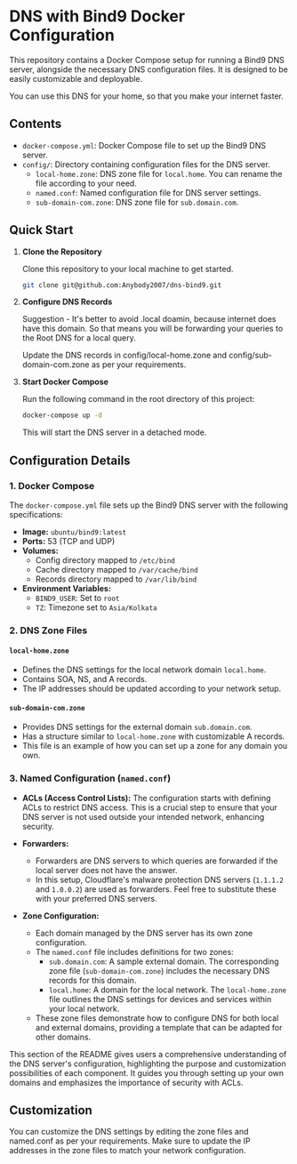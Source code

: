 # DNS with Bind9 Docker Configuration

This repository contains a Docker Compose setup for running a Bind9 DNS server, alongside the necessary DNS configuration files. It is designed to be easily customizable and deployable.

You can use this DNS for your home, so that you make your internet faster.

## Contents

- `docker-compose.yml`: Docker Compose file to set up the Bind9 DNS server.
- `config/`: Directory containing configuration files for the DNS server.
  - `local-home.zone`: DNS zone file for `local.home`. You can rename the file according to your need.
  - `named.conf`: Named configuration file for DNS server settings.
  - `sub-domain-com.zone`: DNS zone file for `sub.domain.com`.

## Quick Start

1. **Clone the Repository**

   Clone this repository to your local machine to get started.

   ```bash
   git clone git@github.com:Anybody2007/dns-bind9.git
   ```

2. **Configure DNS Records**

    Suggestion - It's better to avoid .local doamin, because internet does have this domain. So that means you will be forwarding your queries to the Root DNS for a local query.

    Update the DNS records in config/local-home.zone and config/sub-domain-com.zone as per your requirements.

3. **Start Docker Compose**

    Run the following command in the root directory of this project:

    ```bash
    docker-compose up -d
    ```

    This will start the DNS server in a detached mode.

## Configuration Details

### 1. Docker Compose

The `docker-compose.yml` file sets up the Bind9 DNS server with the following specifications:

- **Image:** `ubuntu/bind9:latest`
- **Ports:** 53 (TCP and UDP)
- **Volumes:**
  - Config directory mapped to `/etc/bind`
  - Cache directory mapped to `/var/cache/bind`
  - Records directory mapped to `/var/lib/bind`
- **Environment Variables:**
  - `BIND9_USER`: Set to `root`
  - `TZ`: Timezone set to `Asia/Kolkata`

### 2. DNS Zone Files

#### `local-home.zone`

- Defines the DNS settings for the local network domain `local.home`.
- Contains SOA, NS, and A records.
- The IP addresses should be updated according to your network setup.

#### `sub-domain-com.zone`

- Provides DNS settings for the external domain `sub.domain.com`.
- Has a structure similar to `local-home.zone` with customizable A records.
- This file is an example of how you can set up a zone for any domain you own.

### 3. Named Configuration (`named.conf`)

- **ACLs (Access Control Lists):** The configuration starts with defining ACLs to restrict DNS access. This is a crucial step to ensure that your DNS server is not used outside your intended network, enhancing security.

- **Forwarders:** 
  - Forwarders are DNS servers to which queries are forwarded if the local server does not have the answer.
  - In this setup, Cloudflare's malware protection DNS servers (`1.1.1.2` and `1.0.0.2`) are used as forwarders. Feel free to substitute these with your preferred DNS servers.

- **Zone Configuration:**
  - Each domain managed by the DNS server has its own zone configuration.
  - The `named.conf` file includes definitions for two zones:
    - `sub.domain.com`: A sample external domain. The corresponding zone file (`sub-domain-com.zone`) includes the necessary DNS records for this domain.
    - `local.home`: A domain for the local network. The `local-home.zone` file outlines the DNS settings for devices and services within your local network.
  - These zone files demonstrate how to configure DNS for both local and external domains, providing a template that can be adapted for other domains.

This section of the README gives users a comprehensive understanding of the DNS server's configuration, highlighting the purpose and customization possibilities of each component. It guides you through setting up your own domains and emphasizes the importance of security with ACLs.


## Customization

You can customize the DNS settings by editing the zone files and named.conf as per your requirements. Make sure to update the IP addresses in the zone files to match your network configuration.
